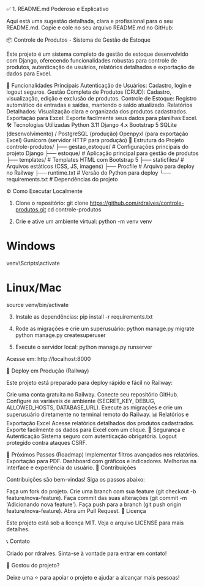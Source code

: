 
✅ 1. README.md Poderoso e Explicativo

Aqui está uma sugestão detalhada, clara e profissional para o seu README.md. Copie e cole no seu arquivo README.md no GitHub:

📦 Controle de Produtos - Sistema de Gestão de Estoque

Este projeto é um sistema completo de gestão de estoque desenvolvido com Django, oferecendo funcionalidades robustas para controle de produtos, autenticação de usuários, relatórios detalhados e exportação de dados para Excel.

🚀 Funcionalidades Principais
Autenticação de Usuários: Cadastro, login e logout seguros.
Gestão Completa de Produtos (CRUD): Cadastro, visualização, edição e exclusão de produtos.
Controle de Estoque: Registro automático de entradas e saídas, mantendo o saldo atualizado.
Relatórios Detalhados: Visualização clara e organizada dos produtos cadastrados.
Exportação para Excel: Exporte facilmente seus dados para planilhas Excel.
🛠️ Tecnologias Utilizadas
Python 3.11
Django 4.x
Bootstrap 5
SQLite (desenvolvimento) / PostgreSQL (produção)
Openpyxl (para exportação Excel)
Gunicorn (servidor HTTP para produção)
📂 Estrutura do Projeto
controle-produtos/
├── gestao_estoque/          # Configurações principais do projeto Django
├── estoque/                 # Aplicação principal para gestão de produtos
├── templates/               # Templates HTML com Bootstrap 5
├── staticfiles/             # Arquivos estáticos (CSS, JS, imagens)
├── Procfile                 # Arquivo para deploy no Railway
├── runtime.txt              # Versão do Python para deploy
└── requirements.txt         # Dependências do projeto

⚙️ Como Executar Localmente
1. Clone o repositório:
git clone https://github.com/rdralves/controle-produtos.git
cd controle-produtos

2. Crie e ative um ambiente virtual:
python -m venv venv
# Windows
venv\Scripts\activate
# Linux/Mac
source venv/bin/activate

3. Instale as dependências:
pip install -r requirements.txt

4. Rode as migrações e crie um superusuário:
python manage.py migrate
python manage.py createsuperuser

5. Execute o servidor local:
python manage.py runserver


Acesse em: http://localhost:8000

🚀 Deploy em Produção (Railway)

Este projeto está preparado para deploy rápido e fácil no Railway:

Crie uma conta gratuita no Railway.
Conecte seu repositório GitHub.
Configure as variáveis de ambiente (SECRET_KEY, DEBUG, ALLOWED_HOSTS, DATABASE_URL).
Execute as migrações e crie um superusuário diretamente no terminal remoto do Railway.
📊 Relatórios e Exportação Excel
Acesse relatórios detalhados dos produtos cadastrados.
Exporte facilmente os dados para Excel com um clique.
🔐 Segurança e Autenticação
Sistema seguro com autenticação obrigatória.
Logout protegido contra ataques CSRF.




📌 Próximos Passos (Roadmap)
 Implementar filtros avançados nos relatórios.
 Exportação para PDF.
 Dashboard com gráficos e indicadores.
 Melhorias na interface e experiência do usuário.
🤝 Contribuições

Contribuições são bem-vindas! Siga os passos abaixo:

Faça um fork do projeto.
Crie uma branch com sua feature (git checkout -b feature/nova-feature).
Faça commit das suas alterações (git commit -m 'Adicionando nova feature').
Faça push para a branch (git push origin feature/nova-feature).
Abra um Pull Request.
📄 Licença

Este projeto está sob a licença MIT. Veja o arquivo LICENSE para mais detalhes.

📞 Contato

Criado por rdralves. Sinta-se à vontade para entrar em contato!

🌟 Gostou do projeto?

Deixe uma ⭐️ para apoiar o projeto e ajudar a alcançar mais pessoas!

